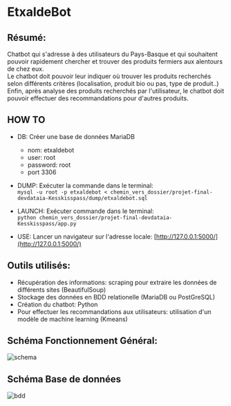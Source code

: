 # EtxaldeBot

## Résumé: 
Chatbot qui s'adresse à des utilisateurs du Pays-Basque et qui souhaitent pouvoir rapidement chercher et trouver des produits fermiers aux alentours de chez eux.   
Le chatbot doit pouvoir leur indiquer où trouver les produits recherchés selon différents critères (localisation, produit bio ou pas, type de produit..)
Enfin, après analyse des produits recherchés par l'utilisateur, le chatbot doit pouvoir effectuer des recommandations pour d'autres produits.

## HOW TO
- DB: Créer une base de données MariaDB
	- nom: etxaldebot 
	- user: root 
	- password: root
	- port 3306
	
- DUMP: Exécuter la commande dans le terminal:   
```mysql -u root -p etxaldebot < chemin_vers_dossier/projet-final-devdataia-Kesskisspass/dump/etxaldebot.sql```

- LAUNCH: Exécuter commande dans le terminal:   
```python chemin_vers_dossier/projet-final-devdataia-Kesskisspass/app.py```

- USE: Lancer un navigateur sur l'adresse locale: [http://127.0.0.1:5000/](http://127.0.0.1:5000/)

## Outils utilisés:
- Récupération des informations: scraping pour extraire les données de différents sites (BeautifulSoup)
- Stockage des données en BDD relationelle (MariaDB ou PostGreSQL)
- Création du chatbot: Python
- Pour effectuer les recommandations aux utilisateurs: utilisation d'un modèle de machine learning (Kmeans)

## Schéma Fonctionnement Général:
![schema](static/img/schema_chatbot.png)

## Schéma Base de données
![bdd](static/img/bdd_etxaldebot.png)